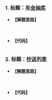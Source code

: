 ### 1. 标题：[年会抽奖](https://www.nowcoder.com/questionTerminal/610e6c0387a0401fb96675f58cda8559)
- **【解题思路】**

　　

- **【代码】**
```C++

```

### 2. 标题：[抄送列表](https://www.nowcoder.com/questionTerminal/286af664b17243deb745f69138f8a800)
- **【解题思路】**

　　

- **【代码】**
```C++

```
